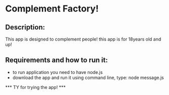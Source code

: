 # Complement Factory! 

## Description:
 This app is designed to complement people! this app is for 18years old and up! 

## Requirements and how to run it:
* to run application you need to have node.js 
* download the app and run it using command line, type:  node message.js

*** TY for trying the app! ***

